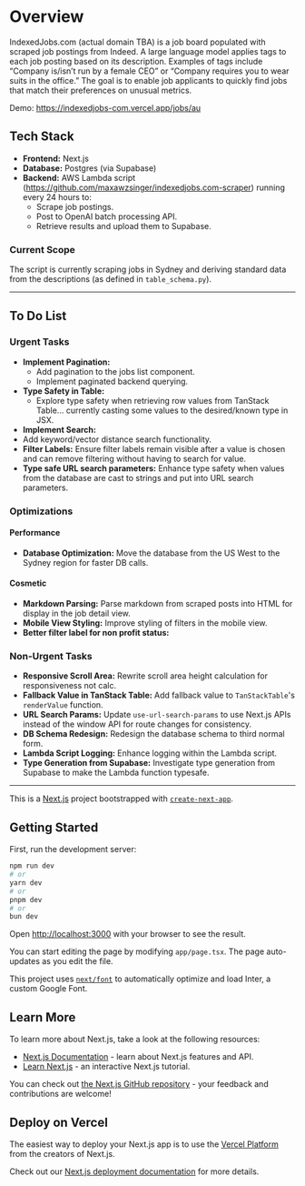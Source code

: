 # Overview

IndexedJobs.com (actual domain TBA) is a job board populated with scraped job postings from Indeed. A large language model applies tags to each job posting based on its description. Examples of tags include “Company is/isn’t run by a female CEO” or “Company requires you to wear suits in the office.” The goal is to enable job applicants to quickly find jobs that match their preferences on unusual metrics.

Demo: https://indexedjobs-com.vercel.app/jobs/au

## Tech Stack

- **Frontend:** Next.js
- **Database:** Postgres (via Supabase)
- **Backend:** AWS Lambda script (https://github.com/maxawzsinger/indexedjobs.com-scraper) running every 24 hours to:
  - Scrape job postings.
  - Post to OpenAI batch processing API.
  - Retrieve results and upload them to Supabase.

### Current Scope

The script is currently scraping jobs in Sydney and deriving standard data from the descriptions (as defined in `table_schema.py`).

---

## To Do List

### Urgent Tasks

- **Implement Pagination:**
  - Add pagination to the jobs list component.
  - Implement paginated backend querying.
- **Type Safety in Table:**
  - Explore type safety when retrieving row values from TanStack Table... currently casting some values to the desired/known type in JSX.
- **Implement Search:**
- Add keyword/vector distance search functionality.
- **Filter Labels:** Ensure filter labels remain visible after a value is chosen and can remove filtering without having to search for value.
- **Type safe URL search parameters:** Enhance type safety when values from the database are cast to strings and put into URL search parameters.

### Optimizations

#### Performance

- **Database Optimization:** Move the database from the US West to the Sydney region for faster DB calls.

#### Cosmetic

- **Markdown Parsing:** Parse markdown from scraped posts into HTML for display in the job detail view.
- **Mobile View Styling:** Improve styling of filters in the mobile view.
- **Better filter label for non profit status:**

### Non-Urgent Tasks

- **Responsive Scroll Area:** Rewrite scroll area height calculation for responsiveness not calc.
- **Fallback Value in TanStack Table:** Add fallback value to `TanStackTable`'s `renderValue` function.
- **URL Search Params:** Update `use-url-search-params` to use Next.js APIs instead of the window API for route changes for consistency.
- **DB Schema Redesign:** Redesign the database schema to third normal form.
- **Lambda Script Logging:** Enhance logging within the Lambda script.
- **Type Generation from Supabase:** Investigate type generation from Supabase to make the Lambda function typesafe.

---

This is a [Next.js](https://nextjs.org/) project bootstrapped with [`create-next-app`](https://github.com/vercel/next.js/tree/canary/packages/create-next-app).

## Getting Started

First, run the development server:

```bash
npm run dev
# or
yarn dev
# or
pnpm dev
# or
bun dev
```

Open [http://localhost:3000](http://localhost:3000) with your browser to see the result.

You can start editing the page by modifying `app/page.tsx`. The page auto-updates as you edit the file.

This project uses [`next/font`](https://nextjs.org/docs/basic-features/font-optimization) to automatically optimize and load Inter, a custom Google Font.

## Learn More

To learn more about Next.js, take a look at the following resources:

- [Next.js Documentation](https://nextjs.org/docs) - learn about Next.js features and API.
- [Learn Next.js](https://nextjs.org/learn) - an interactive Next.js tutorial.

You can check out [the Next.js GitHub repository](https://github.com/vercel/next.js/) - your feedback and contributions are welcome!

## Deploy on Vercel

The easiest way to deploy your Next.js app is to use the [Vercel Platform](https://vercel.com/new?utm_medium=default-template&filter=next.js&utm_source=create-next-app&utm_campaign=create-next-app-readme) from the creators of Next.js.

Check out our [Next.js deployment documentation](https://nextjs.org/docs/deployment) for more details.
